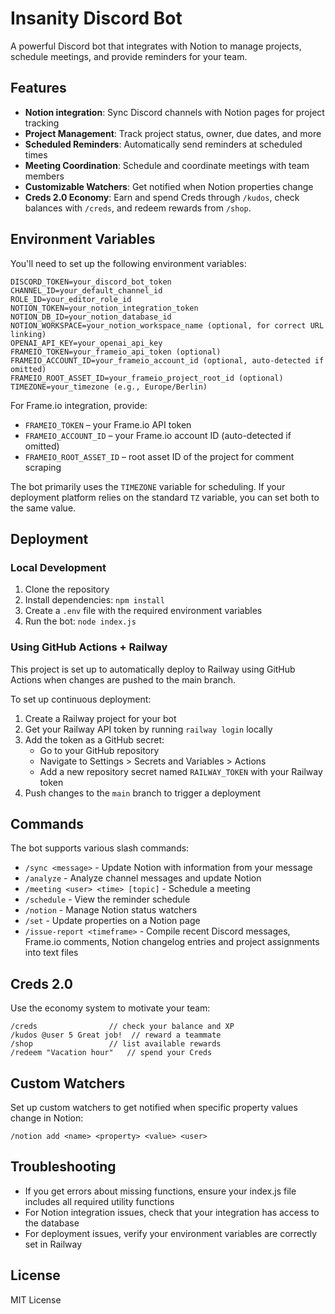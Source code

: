 # Insanity Discord Bot

A powerful Discord bot that integrates with Notion to manage projects, schedule meetings, and provide reminders for your team.

## Features

- **Notion integration**: Sync Discord channels with Notion pages for project tracking
- **Project Management**: Track project status, owner, due dates, and more
- **Scheduled Reminders**: Automatically send reminders at scheduled times
- **Meeting Coordination**: Schedule and coordinate meetings with team members
- **Customizable Watchers**: Get notified when Notion properties change
- **Creds 2.0 Economy**: Earn and spend Creds through `/kudos`, check balances with `/creds`, and redeem rewards from `/shop`.

## Environment Variables

You'll need to set up the following environment variables:

```
DISCORD_TOKEN=your_discord_bot_token
CHANNEL_ID=your_default_channel_id
ROLE_ID=your_editor_role_id
NOTION_TOKEN=your_notion_integration_token
NOTION_DB_ID=your_notion_database_id
NOTION_WORKSPACE=your_notion_workspace_name (optional, for correct URL linking)
OPENAI_API_KEY=your_openai_api_key
FRAMEIO_TOKEN=your_frameio_api_token (optional)
FRAMEIO_ACCOUNT_ID=your_frameio_account_id (optional, auto-detected if omitted)
FRAMEIO_ROOT_ASSET_ID=your_frameio_project_root_id (optional)
TIMEZONE=your_timezone (e.g., Europe/Berlin)
```

For Frame.io integration, provide:

- `FRAMEIO_TOKEN` – your Frame.io API token
- `FRAMEIO_ACCOUNT_ID` – your Frame.io account ID (auto-detected if omitted)
- `FRAMEIO_ROOT_ASSET_ID` – root asset ID of the project for comment scraping

The bot primarily uses the `TIMEZONE` variable for scheduling. If your
deployment platform relies on the standard `TZ` variable, you can set both to
the same value.

## Deployment

### Local Development

1. Clone the repository
2. Install dependencies: `npm install`
3. Create a `.env` file with the required environment variables
4. Run the bot: `node index.js`

### Using GitHub Actions + Railway

This project is set up to automatically deploy to Railway using GitHub Actions when changes are pushed to the main branch.

To set up continuous deployment:

1. Create a Railway project for your bot
2. Get your Railway API token by running `railway login` locally
3. Add the token as a GitHub secret:
   - Go to your GitHub repository
   - Navigate to Settings > Secrets and Variables > Actions
   - Add a new repository secret named `RAILWAY_TOKEN` with your Railway token
4. Push changes to the `main` branch to trigger a deployment

## Commands

The bot supports various slash commands:

- `/sync <message>` - Update Notion with information from your message
- `/analyze` - Analyze channel messages and update Notion
- `/meeting <user> <time> [topic]` - Schedule a meeting
- `/schedule` - View the reminder schedule
- `/notion` - Manage Notion status watchers
- `/set` - Update properties on a Notion page
- `/issue-report <timeframe>` - Compile recent Discord messages, Frame.io comments, Notion changelog entries and project assignments into text files

## Creds 2.0

Use the economy system to motivate your team:

```
/creds                // check your balance and XP
/kudos @user 5 Great job!  // reward a teammate
/shop                 // list available rewards
/redeem "Vacation hour"   // spend your Creds
```

## Custom Watchers

Set up custom watchers to get notified when specific property values change in Notion:

```
/notion add <name> <property> <value> <user>
```

## Troubleshooting

- If you get errors about missing functions, ensure your index.js file includes all required utility functions
- For Notion integration issues, check that your integration has access to the database
- For deployment issues, verify your environment variables are correctly set in Railway

## License

MIT License 